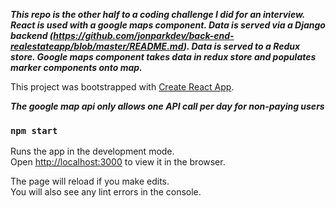 ***This repo is the other half to a coding challenge I did for an interview.  React is used with a google maps component.  Data is served via a Django backend (https://github.com/jonparkdev/back-end-realestateapp/blob/master/README.md). Data is served to a Redux store.  Google maps component takes data in redux store and populates marker components onto map.*** 

This project was bootstrapped with [Create React App](https://github.com/facebook/create-react-app).

***The google map api only allows one API call per day for non-paying users***

### `npm start`

Runs the app in the development mode.<br>
Open [http://localhost:3000](http://localhost:3000) to view it in the browser.

The page will reload if you make edits.<br>
You will also see any lint errors in the console.
